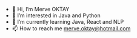 - 👋 Hi, I’m Merve OKTAY
- 👀 I’m interested in Java and Python
- 🌱 I’m currently learning Java, React and NLP
- 📫 How to reach me merve.oktay@hotmail.com


